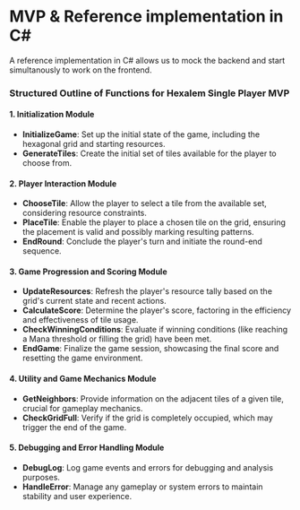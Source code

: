 # MVP & Reference implementation in C#

A reference implementation in C# allows us to mock the backend and start simultanously to work on the frontend.

### Structured Outline of Functions for Hexalem Single Player MVP

#### 1. **Initialization Module**
   - **InitializeGame**: Set up the initial state of the game, including the hexagonal grid and starting resources.
   - **GenerateTiles**: Create the initial set of tiles available for the player to choose from.

#### 2. **Player Interaction Module**
   - **ChooseTile**: Allow the player to select a tile from the available set, considering resource constraints.
   - **PlaceTile**: Enable the player to place a chosen tile on the grid, ensuring the placement is valid and possibly marking resulting patterns.
   - **EndRound**: Conclude the player's turn and initiate the round-end sequence.

#### 3. **Game Progression and Scoring Module**
   - **UpdateResources**: Refresh the player's resource tally based on the grid's current state and recent actions.
   - **CalculateScore**: Determine the player's score, factoring in the efficiency and effectiveness of tile usage.
   - **CheckWinningConditions**: Evaluate if winning conditions (like reaching a Mana threshold or filling the grid) have been met.
   - **EndGame**: Finalize the game session, showcasing the final score and resetting the game environment.

#### 4. **Utility and Game Mechanics Module**
   - **GetNeighbors**: Provide information on the adjacent tiles of a given tile, crucial for gameplay mechanics.
   - **CheckGridFull**: Verify if the grid is completely occupied, which may trigger the end of the game.

#### 5. **Debugging and Error Handling Module**
   - **DebugLog**: Log game events and errors for debugging and analysis purposes.
   - **HandleError**: Manage any gameplay or system errors to maintain stability and user experience.
